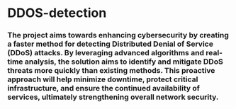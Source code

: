 # DDOS-detection
### The project aims towards enhancing cybersecurity by creating a faster method for detecting Distributed Denial of Service (DDoS) attacks. By leveraging advanced algorithms and real-time analysis, the solution aims to identify and mitigate DDoS threats more quickly than existing methods. This proactive approach will help minimize downtime, protect critical infrastructure, and ensure the continued availability of services, ultimately strengthening overall network security.
